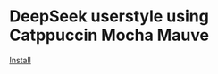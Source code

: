 # DeepSeek userstyle using Catppuccin Mocha Mauve 

[Install](https://userstyles.world/api/style/24681.user.css)


